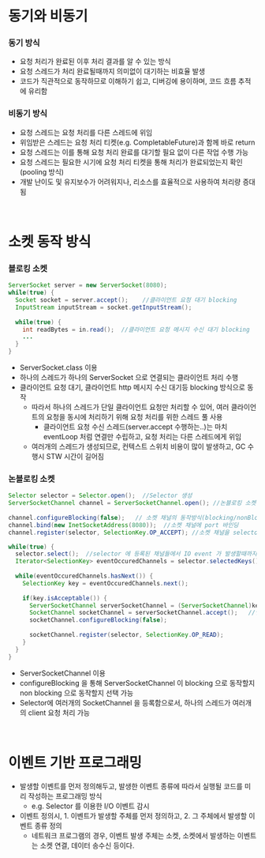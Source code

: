 # 동기와 비동기
### 동기 방식
* 요청 처리가 완료된 이후 처리 결과를 알 수 있는 방식
* 요청 스레드가 처리 완료될때까지 의미없이 대기하는 비효율 발생
* 코드가 직관적으로 동작하므로 이해하기 쉽고, 디버깅에 용이하며, 코드 흐름 추적에 유리함

### 비동기 방식
* 요청 스레드는 요청 처리를 다른 스레드에 위임
* 위임받은 스레드는 요청 처리 티켓(e.g. CompletableFuture)과 함께 바로 return
* 요청 스레드는 이를 통해 요청 처리 완료를 대기할 필요 없이 다른 작업 수행 가능
* 요청 스레드는 필요한 시기에 요청 처리 티켓을 통해 처리가 완료되었는지 확인(pooling 방식)
* 개발 난이도 및 유지보수가 어려워지나, 리소스를 효율적으로 사용하여 처리량 증대됨

<br>

# 소켓 동작 방식
### 블로킹 소켓
```java
ServerSocket server = new ServerSocket(8080);
while(true) {
  Socket socket = server.accept();    //클라이언트 요청 대기 blocking
  InputStream inputStream = socket.getInputStream();
  
  while(true) {
    int readBytes = in.read();  //클라이언트 요청 메시지 수신 대기 blocking
    ...
  }
}
```
* ServerSocket.class 이용
* 하나의 스레드가 하나의 ServerSocket 으로 연결되는 클라이언트 처리 수행
* 클라이언트 요청 대기, 클라이언트 http 메시지 수신 대기등 blocking 방식으로 동작
    * 따라서 하나의 스레드가 단일 클라이언트 요청만 처리할 수 있어, 여러 클라이언트의 요청을 동시에 처리하기 위해 요청 처리를 위한 스레드 풀 사용
      * 클라이언트 요청 수신 스레드(server.accept 수행하는..)는 마치 eventLoop 처럼 연결만 수립하고, 요청 처리는 다른 스레드에게 위임
    * 여러개의 스레드가 생성되므로, 컨텍스트 스위치 비용이 많이 발생하고, GC 수행시 STW 시간이 길어짐

### 논블로킹 소켓
```java
Selector selector = Selector.open();  //Selector 생성
ServerSocketChannel channel = ServerSocketChannel.open(); //논블로킹 소켓 채널 생성
  
channel.configureBlocking(false);   // 소켓 채널의 동작방식(blocking/nonBlocking) 선택
channel.bind(new InetSocketAddress(8080));  //소켓 채널에 port 바인딩
channel.register(selector, SelectionKey.OP_ACCEPT); //소켓 채널을 selector 에 등록(하나의 selector 에 여러개의 채널 등록 가능), selector 가 해당 채널에서 감지할 signal 설정

while(true) {
  selector.select();  //selector 에 등록된 채널들에서 IO event 가 발생할때까지 blocking
  Iterator<SelectionKey> eventOccuredChannels = selector.selectedKeys().iterator(); //IO event 가 발생된 모든 channel 가져옴
  
  while(eventOccuredChannels.hasNext()) {
    SelectionKey key = eventOccuredChannels.next();
    
    if(key.isAcceptable()) {
      ServerSocketChannel serverSocketChannel = (ServerSocketChannel)key.channel();
      SocketChannel socketChannel = serverSocketChannel.accept();   //연결 수락 및 클라이언트 socket 채널 조회
      socketChannel.configureBlocking(false);
      
      socketChannel.register(selector, SelectionKey.OP_READ);
    }
  }
}
```
* ServerSocketChannel 이용
* configureBlocking 을 통해 ServerSocketChannel 이 blocking 으로 동작할지 non blocking 으로 동작할지 선택 가능
* Selector에 여러개의 SocketChannel 을 등록함으로서, 하나의 스레드가 여러개의 client 요청 처리 가능

<br>

# 이벤트 기반 프로그래밍
* 발생할 이벤트를 먼저 정의해두고, 발생한 이벤트 종류에 따라서 실행될 코드를 미리 작성하는 프로그래밍 방식
  * e.g. Selector 를 이용한 I/O 이벤트 감시
* 이벤트 정의시, 1. 이벤트가 발생할 주체를 먼저 정의하고, 2. 그 주체에서 발생할 이벤트 종류 정의
  * 네트워크 프로그램의 경우, 이벤트 발생 주체는 소켓, 소켓에서 발생하는 이벤트는 소켓 연결, 데이터 송수신 등이다.